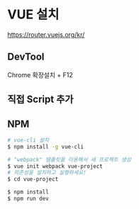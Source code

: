 # VUE 설치

<https://router.vuejs.org/kr/>

## DevTool

Chrome 확장설치 + F12

## 직접 Script 추가

## NPM

```bash
# vue-cli 설치
$ npm install -g vue-cli

# "webpack" 템플릿을 이용해서 새 프로젝트 생성
$ vue init webpack vue-project
# 의존성을 설치하고 실행하세요!
$ cd vue-project

$ npm install
$ npm run dev
```